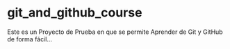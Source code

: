 # git_and_github_course
Este es un Proyecto de Prueba en que se permite Aprender de Git y GitHub de forma fácil...
